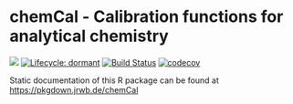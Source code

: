 # chemCal - Calibration functions for analytical chemistry

<!-- badges: start -->
[![](https://www.r-pkg.org/badges/version/chemCal)](https://cran.r-project.org/package=chemCal)
[![Lifecycle: dormant](https://img.shields.io/badge/lifecycle-dormant-blue.svg)](https://www.tidyverse.org/lifecycle/#dormant)
[![Build Status](https://travis-ci.com/jranke/chemCal.svg?branch=master)](https://travis-ci.com/jranke/chemCal)
[![codecov](https://codecov.io/github/jranke/chemCal/branch/master/graphs/badge.svg)](https://codecov.io/github/jranke/chemCal) 
<!-- badges: end -->

Static documentation of this R package can be found at
https://pkgdown.jrwb.de/chemCal
